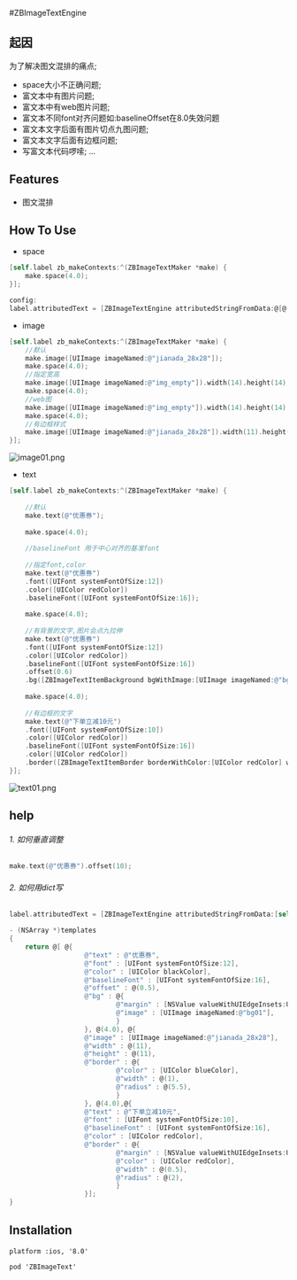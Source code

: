 #ZBImageTextEngine

## 起因

为了解决图文混排的痛点;

- space大小不正确问题;
- 富文本中有图片问题;
- 富文本中有web图片问题;
- 富文本不同font对齐问题如:baselineOffset在8.0失效问题
- 富文本文字后面有图片切点九图问题;
- 富文本文字后面有边框问题;
- 写富文本代码啰嗦;
...

## Features

- 图文混排



## How To Use

* space

```objective-c
[self.label zb_makeContexts:^(ZBImageTextMaker *make) {
    make.space(4.0);
}];

config:
label.attributedText = [ZBImageTextEngine attributedStringFromData:@[@(4.0)]];
```

* image

```objective-c
[self.label zb_makeContexts:^(ZBImageTextMaker *make) {
    //默认
    make.image([UIImage imageNamed:@"jianada_28x28"]);
    make.space(4.0);
    //指定宽高
    make.image([UIImage imageNamed:@"img_empty"]).width(14).height(14);
    make.space(4.0);
    //web图
    make.image([UIImage imageNamed:@"img_empty"]).width(14).height(14).url(@"http://b0.hucdn.com/img/country_new/ct_18.png");
    make.space(4.0);
    //有边框样式
    make.image([UIImage imageNamed:@"jianada_28x28"]).width(11).height(11).border([ZBimageTextItemBorder borderWithColor:[UIColor blueColor] width:1 radius:5.5]).offset(-2);
}];
```
![image01.png](https://upload-images.jianshu.io/upload_images/1986326-ba1803638fb4b513.png?imageMogr2/auto-orient/strip%7CimageView2/2/w/320)


* text


```objective-c
[self.label zb_makeContexts:^(ZBImageTextMaker *make) {
    
    //默认
    make.text(@"优惠券");
    
    make.space(4.0);
    
    //baselineFont 用于中心对齐的基准font
    
    //指定font,color
    make.text(@"优惠券")
    .font([UIFont systemFontOfSize:12])
    .color([UIColor redColor])
    .baselineFont([UIFont systemFontOfSize:16]);
    
    make.space(4.0);
    
    //有背景的文字,图片会点九拉伸
    make.text(@"优惠券")
    .font([UIFont systemFontOfSize:12])
    .color([UIColor redColor])
    .baselineFont([UIFont systemFontOfSize:16])
    .offset(0.6)
    .bg([ZBImageTextItemBackground bgWithImage:[UIImage imageNamed:@"bg01"] margin:UIEdgeInsetsMake(2, 5, 2, 5)]);
    
    make.space(4.0);
    
    //有边框的文字
    make.text(@"下单立减10元")
    .font([UIFont systemFontOfSize:10])
    .color([UIColor redColor])
    .baselineFont([UIFont systemFontOfSize:16])
    .color([UIColor redColor])
    .border([ZBImageTextItemBorder borderWithColor:[UIColor redColor] width:0.5 radius:2 margin:UIEdgeInsetsMake(2, 3, 2, 3)]);
}];
```
![text01.png](https://upload-images.jianshu.io/upload_images/1986326-230072f0c32c43cf.png?imageMogr2/auto-orient/strip%7CimageView2/2/w/320)

## help

###### 1. 如何垂直调整
```objective-c
make.text(@"优惠券").offset(10);
```
###### 2. 如何用dict写
```objective-c
label.attributedText = [ZBImageTextEngine attributedStringFromData:[self templates]];

- (NSArray *)templates
{
    return @[ @{
                   @"text" : @"优惠券",
                   @"font" : [UIFont systemFontOfSize:12],
                   @"color" : [UIColor blackColor],
                   @"baselineFont" : [UIFont systemFontOfSize:16],
                   @"offset" : @(0.5),
                   @"bg" : @{
                           @"margin" : [NSValue valueWithUIEdgeInsets:UIEdgeInsetsMake(2, 5, 2, 5)],
                           @"image" : [UIImage imageNamed:@"bg01"],
                           }
                   }, @(4.0), @{
                   @"image" : [UIImage imageNamed:@"jianada_28x28"],
                   @"width" : @(11),
                   @"height" : @(11),
                   @"border" : @{
                           @"color" : [UIColor blueColor],
                           @"width" : @(1),
                           @"radius" : @(5.5),
                           }
                   }, @(4.0),@{
                   @"text" : @"下单立减10元",
                   @"font" : [UIFont systemFontOfSize:10],
                   @"baselineFont" : [UIFont systemFontOfSize:16],
                   @"color" : [UIColor redColor],
                   @"border" : @{
                           @"margin" : [NSValue valueWithUIEdgeInsets:UIEdgeInsetsMake(2, 3, 2, 3)],
                           @"color" : [UIColor redColor],
                           @"width" : @(0.5),
                           @"radius" : @(2),
                           }
                   }];
}
```

## Installation

####  
```
platform :ios, '8.0'

pod 'ZBImageText'
```
